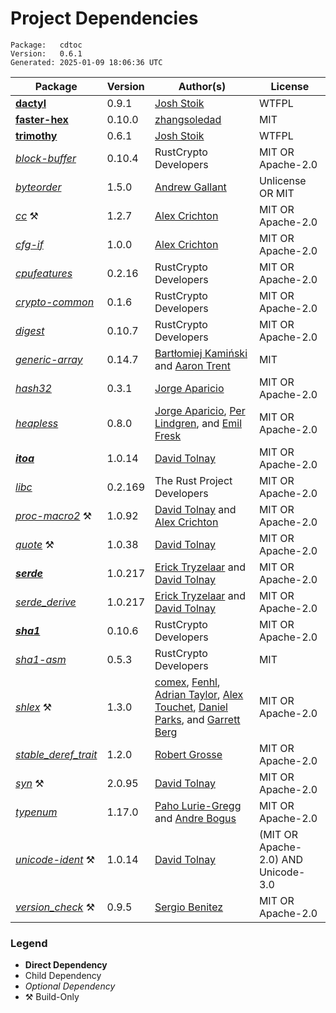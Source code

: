 # Project Dependencies
    Package:   cdtoc
    Version:   0.6.1
    Generated: 2025-01-09 18:06:36 UTC

| Package | Version | Author(s) | License |
| ---- | ---- | ---- | ---- |
| [**dactyl**](https://github.com/Blobfolio/dactyl) | 0.9.1 | [Josh Stoik](mailto:josh@blobfolio.com) | WTFPL |
| [**faster-hex**](https://github.com/NervosFoundation/faster-hex) | 0.10.0 | [zhangsoledad](mailto:787953403@qq.com) | MIT |
| [**trimothy**](https://github.com/Blobfolio/trimothy) | 0.6.1 | [Josh Stoik](mailto:josh@blobfolio.com) | WTFPL |
| [_block-buffer_](https://github.com/RustCrypto/utils) | 0.10.4 | RustCrypto Developers | MIT OR Apache-2.0 |
| [_byteorder_](https://github.com/BurntSushi/byteorder) | 1.5.0 | [Andrew Gallant](mailto:jamslam@gmail.com) | Unlicense OR MIT |
| [_cc_](https://github.com/rust-lang/cc-rs) ⚒️ | 1.2.7 | [Alex Crichton](mailto:alex@alexcrichton.com) | MIT OR Apache-2.0 |
| [_cfg-if_](https://github.com/alexcrichton/cfg-if) | 1.0.0 | [Alex Crichton](mailto:alex@alexcrichton.com) | MIT OR Apache-2.0 |
| [_cpufeatures_](https://github.com/RustCrypto/utils) | 0.2.16 | RustCrypto Developers | MIT OR Apache-2.0 |
| [_crypto-common_](https://github.com/RustCrypto/traits) | 0.1.6 | RustCrypto Developers | MIT OR Apache-2.0 |
| [_digest_](https://github.com/RustCrypto/traits) | 0.10.7 | RustCrypto Developers | MIT OR Apache-2.0 |
| [_generic-array_](https://github.com/fizyk20/generic-array.git) | 0.14.7 | [Bartłomiej Kamiński](mailto:fizyk20@gmail.com) and [Aaron Trent](mailto:novacrazy@gmail.com) | MIT |
| [_hash32_](https://github.com/japaric/hash32) | 0.3.1 | [Jorge Aparicio](mailto:jorge@japaric.io) | MIT OR Apache-2.0 |
| [_heapless_](https://github.com/rust-embedded/heapless) | 0.8.0 | [Jorge Aparicio](mailto:jorge@japaric.io), [Per Lindgren](mailto:per.lindgren@ltu.se), and [Emil Fresk](mailto:emil.fresk@gmail.com) | MIT OR Apache-2.0 |
| [**_itoa_**](https://github.com/dtolnay/itoa) | 1.0.14 | [David Tolnay](mailto:dtolnay@gmail.com) | MIT OR Apache-2.0 |
| [_libc_](https://github.com/rust-lang/libc) | 0.2.169 | The Rust Project Developers | MIT OR Apache-2.0 |
| [_proc-macro2_](https://github.com/dtolnay/proc-macro2) ⚒️ | 1.0.92 | [David Tolnay](mailto:dtolnay@gmail.com) and [Alex Crichton](mailto:alex@alexcrichton.com) | MIT OR Apache-2.0 |
| [_quote_](https://github.com/dtolnay/quote) ⚒️ | 1.0.38 | [David Tolnay](mailto:dtolnay@gmail.com) | MIT OR Apache-2.0 |
| [**_serde_**](https://github.com/serde-rs/serde) | 1.0.217 | [Erick Tryzelaar](mailto:erick.tryzelaar@gmail.com) and [David Tolnay](mailto:dtolnay@gmail.com) | MIT OR Apache-2.0 |
| [_serde_derive_](https://github.com/serde-rs/serde) | 1.0.217 | [Erick Tryzelaar](mailto:erick.tryzelaar@gmail.com) and [David Tolnay](mailto:dtolnay@gmail.com) | MIT OR Apache-2.0 |
| [**_sha1_**](https://github.com/RustCrypto/hashes) | 0.10.6 | RustCrypto Developers | MIT OR Apache-2.0 |
| [_sha1-asm_](https://github.com/RustCrypto/asm-hashes) | 0.5.3 | RustCrypto Developers | MIT |
| [_shlex_](https://github.com/comex/rust-shlex) ⚒️ | 1.3.0 | [comex](mailto:comexk@gmail.com), [Fenhl](mailto:fenhl@fenhl.net), [Adrian Taylor](mailto:adetaylor@chromium.org), [Alex Touchet](mailto:alextouchet@outlook.com), [Daniel Parks](mailto:dp&#43;git@oxidized.org), and [Garrett Berg](mailto:googberg@gmail.com) | MIT OR Apache-2.0 |
| [_stable_deref_trait_](https://github.com/storyyeller/stable_deref_trait) | 1.2.0 | [Robert Grosse](mailto:n210241048576@gmail.com) | MIT OR Apache-2.0 |
| [_syn_](https://github.com/dtolnay/syn) ⚒️ | 2.0.95 | [David Tolnay](mailto:dtolnay@gmail.com) | MIT OR Apache-2.0 |
| [_typenum_](https://github.com/paholg/typenum) | 1.17.0 | [Paho Lurie-Gregg](mailto:paho@paholg.com) and [Andre Bogus](mailto:bogusandre@gmail.com) | MIT OR Apache-2.0 |
| [_unicode-ident_](https://github.com/dtolnay/unicode-ident) ⚒️ | 1.0.14 | [David Tolnay](mailto:dtolnay@gmail.com) | (MIT OR Apache-2.0) AND Unicode-3.0 |
| [_version_check_](https://github.com/SergioBenitez/version_check) ⚒️ | 0.9.5 | [Sergio Benitez](mailto:sb@sergio.bz) | MIT OR Apache-2.0 |

### Legend

* **Direct Dependency**
* Child Dependency
* _Optional Dependency_
* ⚒️ Build-Only
